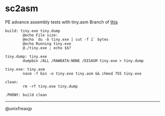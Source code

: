 # sc2asm
PE advance assembly tests with tiny.asm
Branch of [this](http://www.muppetlabs.com/~breadbox/software/tiny/teensy.html)
```
build: tiny.exe tiny.dump
        @echo File size:
        @echo `du -b tiny.exe | cut -f 1` bytes
        @echo Running tiny.exe
        @./tiny.exe ; echo $$?

tiny.dump: tiny.exe
        dumpbin /ALL /RAWDATA:NONE /DISASM tiny.exe > tiny.dump

tiny.exe: tiny.asm
        nasm -f bin -o tiny.exe tiny.asm && chmod 755 tiny.exe

clean:
        rm -rf tiny.exe tiny.dump

.PHONY: build clean
```
---
@unixfreaxjp
